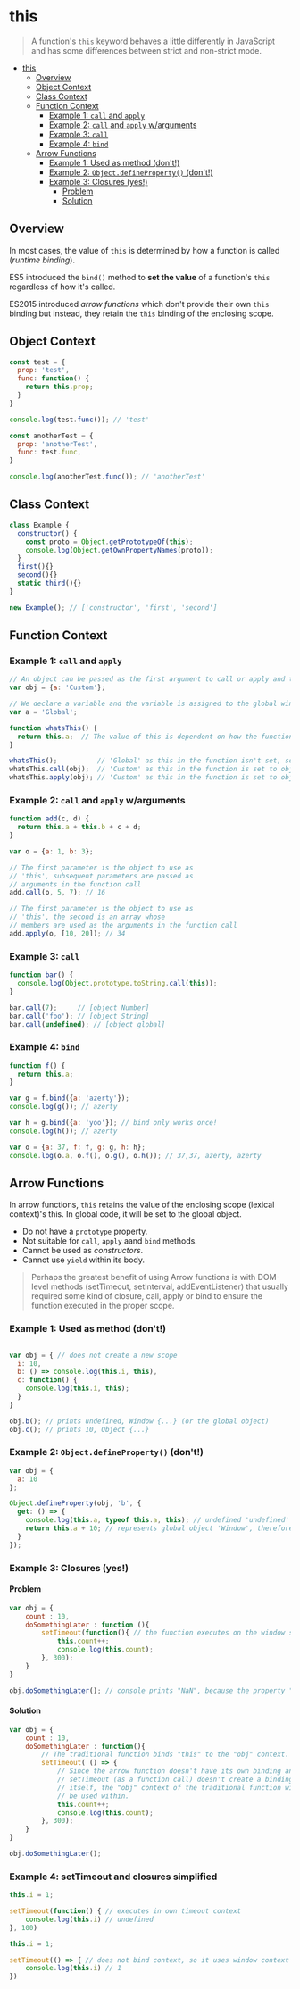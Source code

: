 # this

> A function's `this` keyword behaves a little differently in JavaScript and has some differences between strict and non-strict mode.

- [this](#this)
  - [Overview](#overview)
  - [Object Context](#object-context)
  - [Class Context](#class-context)
  - [Function Context](#function-context)
    - [Example 1: `call` and `apply`](#example-1-call-and-apply)
    - [Example 2: `call` and `apply` w/arguments](#example-2-call-and-apply-warguments)
    - [Example 3: `call`](#example-3-call)
    - [Example 4: `bind`](#example-4-bind)
  - [Arrow Functions](#arrow-functions)
    - [Example 1: Used as method (don't!)](#example-1-used-as-method-dont)
    - [Example 2: `Object.defineProperty()` (don't!)](#example-2-objectdefineproperty-dont)
    - [Example 3: Closures (yes!)](#example-3-closures-yes)
      - [Problem](#problem)
      - [Solution](#solution)

## Overview

In most cases, the value of `this` is determined by how a function is called (*runtime binding*).

ES5 introduced the `bind()` method to **set the value** of a function's `this` regardless of how it's called.

ES2015 introduced *arrow functions* which don't provide their own `this` binding but instead, they retain the `this` binding of the enclosing scope.

## Object Context

```js
const test = {
  prop: 'test',
  func: function() {
    return this.prop;
  }
}

console.log(test.func()); // 'test'

const anotherTest = {
  prop: 'anotherTest',
  func: test.func,
}

console.log(anotherTest.func()); // 'anotherTest'
```

## Class Context

```js
class Example {
  constructor() {
    const proto = Object.getPrototypeOf(this);
    console.log(Object.getOwnPropertyNames(proto));
  }
  first(){}
  second(){}
  static third(){}
}

new Example(); // ['constructor', 'first', 'second']
```

## Function Context

### Example 1: `call` and `apply`

```js
// An object can be passed as the first argument to call or apply and this will be bound to it.
var obj = {a: 'Custom'};

// We declare a variable and the variable is assigned to the global window as its property.
var a = 'Global';

function whatsThis() {
  return this.a;  // The value of this is dependent on how the function is called
}

whatsThis();          // 'Global' as this in the function isn't set, so it defaults to the global/window object
whatsThis.call(obj);  // 'Custom' as this in the function is set to obj
whatsThis.apply(obj); // 'Custom' as this in the function is set to obj
```

### Example 2: `call` and `apply` w/arguments

```js
function add(c, d) {
  return this.a + this.b + c + d;
}

var o = {a: 1, b: 3};

// The first parameter is the object to use as
// 'this', subsequent parameters are passed as
// arguments in the function call
add.call(o, 5, 7); // 16

// The first parameter is the object to use as
// 'this', the second is an array whose
// members are used as the arguments in the function call
add.apply(o, [10, 20]); // 34
```

### Example 3: `call`

```js
function bar() {
  console.log(Object.prototype.toString.call(this));
}

bar.call(7);     // [object Number]
bar.call('foo'); // [object String]
bar.call(undefined); // [object global]
```

### Example 4: `bind`

```js
function f() {
  return this.a;
}

var g = f.bind({a: 'azerty'});
console.log(g()); // azerty

var h = g.bind({a: 'yoo'}); // bind only works once!
console.log(h()); // azerty

var o = {a: 37, f: f, g: g, h: h};
console.log(o.a, o.f(), o.g(), o.h()); // 37,37, azerty, azerty
```

## Arrow Functions

In arrow functions, `this` retains the value of the enclosing scope (lexical context)'s this. In global code, it will be set to the global object.

* Do not have a `prototype` property.
* Not suitable for `call`, `apply` aand `bind` methods.
* Cannot be used as *constructors*.
* Cannot use `yield` within its body.

> Perhaps the greatest benefit of using Arrow functions is with DOM-level methods (setTimeout, setInterval, addEventListener) that usually required some kind of closure, call, apply or bind to ensure the function executed in the proper scope.

### Example 1: Used as method (don't!)

```js

var obj = { // does not create a new scope
  i: 10,
  b: () => console.log(this.i, this),
  c: function() {
    console.log(this.i, this);
  }
}

obj.b(); // prints undefined, Window {...} (or the global object)
obj.c(); // prints 10, Object {...}
```

### Example 2: `Object.defineProperty()` (don't!)

```js
var obj = {
  a: 10
};

Object.defineProperty(obj, 'b', {
  get: () => {
    console.log(this.a, typeof this.a, this); // undefined 'undefined' Window {...} (or the global object)
    return this.a + 10; // represents global object 'Window', therefore 'this.a' returns 'undefined'
  }
});
```

### Example 3: Closures (yes!)

#### Problem 

```js
var obj = {
    count : 10,
    doSomethingLater : function (){
        setTimeout(function(){ // the function executes on the window scope
            this.count++;
            console.log(this.count);
        }, 300);
    }
}

obj.doSomethingLater(); // console prints "NaN", because the property "count" is not in the window scope
```

#### Solution

```js
var obj = {
    count : 10,
    doSomethingLater : function(){
        // The traditional function binds "this" to the "obj" context.
        setTimeout( () => {
            // Since the arrow function doesn't have its own binding and
            // setTimeout (as a function call) doesn't create a binding
            // itself, the "obj" context of the traditional function will
            // be used within.
            this.count++;
            console.log(this.count);
        }, 300);
    }
}

obj.doSomethingLater();
```

### Example 4: setTimeout and closures simplified

```javascript
this.i = 1;

setTimeout(function() { // executes in own timeout context
	console.log(this.i) // undefined
}, 100)
```

```javascript
this.i = 1;

setTimeout(() => { // does not bind context, so it uses window context
	console.log(this.i) // 1
})
```
